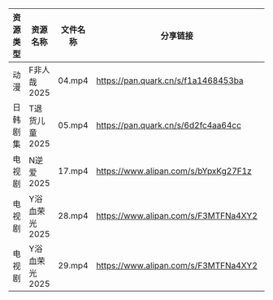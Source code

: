 | 资源类型 | 资源名称      | 文件名称   | 分享链接                                 | 更新时间                |
| ---- | --------- | ------ | ------------------------------------ | ------------------- |
| 动漫   | F非人哉2025  | 04.mp4 | https://pan.quark.cn/s/f1a1468453ba  | 2025-08-05 16:19:38 |
| 日韩剧集 | T退货儿童2025 | 05.mp4 | https://pan.quark.cn/s/6d2fc4aa64cc  | 2025-08-05 10:32:47 |
| 电视剧  | N逆爱2025   | 17.mp4 | https://www.alipan.com/s/bYpxKg27F1z | 2025-08-05 12:01:52 |
| 电视剧  | Y浴血荣光2025 | 28.mp4 | https://www.alipan.com/s/F3MTFNa4XY2 | 2025-08-05 12:02:26 |
| 电视剧  | Y浴血荣光2025 | 29.mp4 | https://www.alipan.com/s/F3MTFNa4XY2 | 2025-08-05 12:02:26 |
